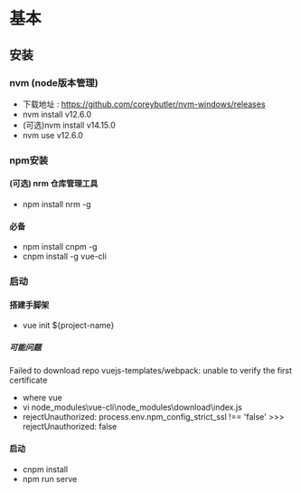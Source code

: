# 基本
## 安装
### nvm  (node版本管理)
- 下载地址 : https://github.com/coreybutler/nvm-windows/releases
- nvm install v12.6.0
- (可选)nvm install v14.15.0
- nvm use v12.6.0


### npm安装
#### (可选) nrm 仓库管理工具
- npm install nrm -g
#### 必备
- npm install cnpm -g
- cnpm install -g vue-cli


### 启动
#### 搭建手脚架
- vue init ${project-name}

##### 可能问题 
Failed to download repo vuejs-templates/webpack: unable to verify the first certificate
- where vue
- vi node_modules\vue-cli\node_modules\download\index.js
- rejectUnauthorized: process.env.npm_config_strict_ssl !== 'false' >>> rejectUnauthorized: false

#### 启动
- cnpm install
- npm run serve
